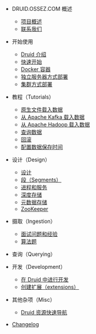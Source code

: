 - DRUID.OSSEZ.COM 概述
  - [项目概述](README.md)
  - [联系我们](CONTACT.md)

- 开始使用
  - [Druid 介绍](design/index.md)
  - [快速开始](tutorials/index.md)
  - [Docker 容器](tutorials/docker.md)
  - [独立服务器方式部署](operations/single-server.md)
  - [集群方式部署](tutorials/cluster.md)
  
- 教程（Tutorials）
  - [原生文件载入数据](tutorials/tutorial-batch.md)
  - [从 Apache Kafka 载入数据](tutorials/tutorial-kafka.md)
  - [从 Apache Hadoop 载入数据](tutorials/tutorial-batch-hadoop.md)
  - [查询数据](tutorials/tutorial-query.md)
  - [回滚](tutorials/tutorial-rollup.md)
  - [配置数据保存时间](tutorials/tutorial-retention.md)
  
- 设计（Design）
  - [设计](design/architecture.md)
  - [段（Segments）](design/segments.md)
  - [进程和服务](design/processes.md)
  - [深度存储](dependencies/deep-storage.md)
  - [元数据存储](dependencies/metadata-storage.md)
  - [ZooKeeper](dependencies/zookeeper.md)

- 摄取（Ingestion）
  - [面试问题和经验](interview/index.md)
  - [算法题](algorithm/index.md)
- 查询（Querying）
  
- 开发（Development）
  - [在 Druid 中进行开发](development/index.md)
  - [创建扩展（extensions）](development/modules.md)
  
- 其他杂项（Misc）
  - [Druid 资源快速导航](misc/index.md)

- [Changelog](changelog.md)